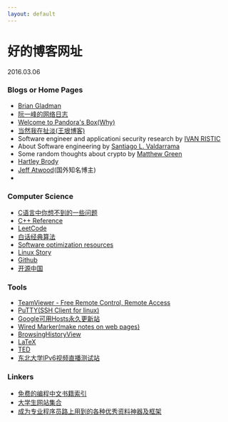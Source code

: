 ```yaml
---
layout: default
---
```


# 好的博客网址
2016.03.06

### Blogs or Home Pages
  + [Brian Gladman](http://www.gladman.me.uk/)
  + [阮一峰的网络日志](http://www.ruanyifeng.com/blog/archives.html)
  + [Welcome to Pandora's Box(Why)](http://hustcalm.me/)
  + [当然我在扯淡(王垠博客)](http://www.yinwang.org/)
  + Software engineer and applicationi security research by [IVAN RISTIC](https://blog.ivanristic.com/)
  + About Software engineering by [Santiago L. Valdarrama](http://www.shiftedup.com/archive)
  + Some random thoughts about crypto by [Matthew Green](http://blog.cryptographyengineering.com/2016_08_01_archive.html)
  + [Hartley Brody](https://blog.hartleybrody.com/)
  + [Jeff Atwood](https://blog.codinghorror.com/)(国外知名博主)
  + 

### Computer Science
  + [C语言中你想不到的一些问题](http://github.tiankonguse.com/blog/2014/12/05/c-base.html)
  + [C++ Reference](http://en.cppreference.com/w/cpp)
  + [LeetCode](https://leetcode.com/problemset/algorithms/)
  + [白话经典算法](http://blog.csdn.net/column/details/algorithm-easyword.html)
  + [Software optimization resources](http://www.agner.org/optimize/)
  + [Linux Story](http://www.linuxstory.org/)
  + [Github](https://github.com/)
  + [开源中国](https://git.oschina.net/)

### Tools
  + [TeamViewer - Free Remote Control, Remote Access](https://www.teamviewer.com/en/index.aspx)
  + [PuTTY(SSH Client for linux)](http://www.chiark.greenend.org.uk/~sgtatham/putty/)
  + [Google可用Hosts永久更新站](http://googlehost.lofter.com/)
  + [Wired Marker(make notes on web pages)](http://www.wired-marker.org/en/)
  + [BrowsingHistoryView](http://www.nirsoft.net/utils/browsing_history_view.html)
  + [LaTeX](https://latex-project.org/ftp.html)
  + [TED](https://www.ted.com/)
  + [东北大学IPv6视频直播测试站](http://hdtv.neu6.edu.cn/)

### Linkers
  + [免费的编程中文书籍索引](https://github.com/justjavac/free-programming-books-zh_CN)
  + [大学生网站集合](https://github.com/Xuanwo/WebsitesForStudents)
  + [成为专业程序员路上用到的各种优秀资料神器及框架](http://www.cnblogs.com/jasondan/p/6380597.html)


